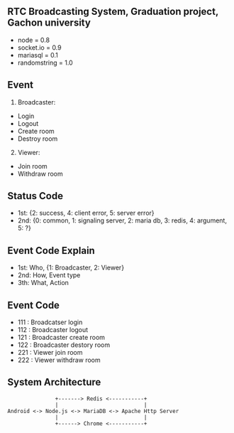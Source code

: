 ## RTC Broadcasting System, Graduation project, Gachon university

- node = 0.8
- socket.io = 0.9
- mariasql = 0.1
- randomstring = 1.0

## Event

1. Broadcaster:
  - Login
  - Logout
  - Create room
  - Destroy room

2. Viewer:
  - Join room
  - Withdraw room

## Status Code
- 1st: {2: success, 4: client error, 5: server error}
- 2nd: {0: common, 1: signaling server, 2: maria db, 3: redis, 4: argument, 5: ?}

## Event Code Explain

- 1st: Who, {1: Broadcaster, 2: Viewer}
- 2nd: How, Event type
- 3th: What, Action

## Event Code

- 111 : Broadcatser login
- 112 : Broadcaster logout
- 121 : Broadcaster create room
- 122 : Broadcaster destory room
- 221 : Viewer join room
- 222 : Viewer withdraw room

## System Architecture

                   +-------> Redis <-----------+
                   |                           |
    Android <-> Node.js <-> MariaDB <-> Apache Http Server
                   |                           |
                   +------> Chrome <-----------+

